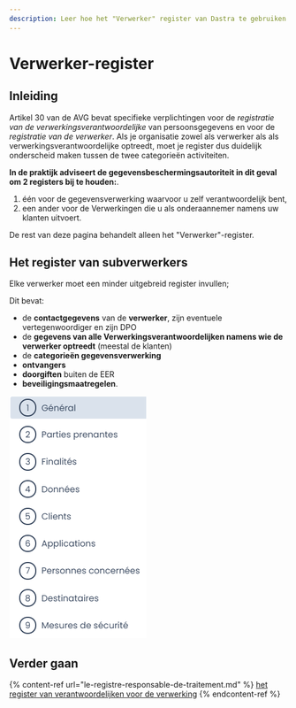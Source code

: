 ```yaml
---
description: Leer hoe het "Verwerker" register van Dastra te gebruiken.
---
```


# Verwerker-register

## Inleiding

Artikel 30 van de AVG bevat specifieke verplichtingen voor de _registratie van de verwerkingsverantwoordelijke_ van persoonsgegevens en voor de _registratie van de verwerker_. Als je organisatie zowel als verwerker als als verwerkingsverantwoordelijke optreedt, moet je register dus duidelijk onderscheid maken tussen de twee categorieën activiteiten.

**In de praktijk adviseert de gegevensbeschermingsautoriteit in dit geval om 2 registers bij te houden:**.

1. één voor de gegevensverwerking waarvoor u zelf verantwoordelijk bent,
2. een ander voor de Verwerkingen die u als onderaannemer namens uw klanten uitvoert.

De rest van deze pagina behandelt alleen het "Verwerker"-register.

## Het register van subverwerkers

Elke verwerker moet een minder uitgebreid register invullen;

Dit bevat:&#x20;

* de **contactgegevens** van de **verwerker**, zijn eventuele vertegenwoordiger en zijn DPO&#x20;
* de **gegevens van alle Verwerkingsverantwoordelijken namens wie de verwerker optreedt** (meestal de klanten)
* de **categorieën gegevensverwerking**
* **ontvangers**&#x20;
* **doorgiften** buiten de EER
* **beveiligingsmaatregelen**.



![De verschillende secties van een "subcontractant" Verwerking in Dastra](<../../.gitbook/assets/image (195).png>)

## Verder gaan

{% content-ref url="le-registre-responsable-de-traitement.md" %}
[het register van verantwoordelijken voor de verwerking](le-registre-responsable-de-traitement.md)
{% endcontent-ref %}